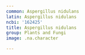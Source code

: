 ```yaml
---
common: Aspergillus nidulans
latin: Aspergillus nidulans
ncbi: '162425'
title: Aspergillus nidulans
group: Plants and Fungi
image: .na.character

---
```

